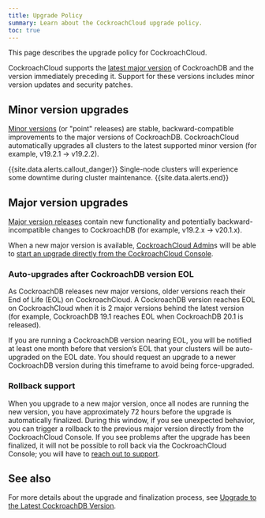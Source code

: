 ```yaml
---
title: Upgrade Policy
summary: Learn about the CockroachCloud upgrade policy.
toc: true
---
```


This page describes the upgrade policy for CockroachCloud.

CockroachCloud supports the [latest major version](https://www.cockroachlabs.com/docs/) of CockroachDB and the version immediately preceding it. Support for these versions includes minor version updates and security patches.

## Minor version upgrades
[Minor versions](https://www.cockroachlabs.com/docs/releases/) (or "point" releases) are stable, backward-compatible improvements to the major versions of CockroachDB. CockroachCloud automatically upgrades all clusters to the latest supported minor version (for example, v19.2.1 → v19.2.2).

{{site.data.alerts.callout_danger}}
Single-node clusters will experience some downtime during cluster maintenance.
{{site.data.alerts.end}}

## Major version upgrades

[Major version releases](https://www.cockroachlabs.com/docs/releases/) contain new functionality and potentially backward-incompatible changes to CockroachDB (for example, v19.2.x → v20.1.x).

When a new major version is available, [CockroachCloud Admin](cockroachcloud-console-access-management.html#console-admin)s will be able to [start an upgrade directly from the CockroachCloud Console](cockroachcloud-upgrade-to-v20.1.html).

### Auto-upgrades after CockroachDB version EOL

As CockroachDB releases new major versions, older versions reach their End of Life (EOL) on CockroachCloud. A CockroachDB version reaches EOL on CockroachCloud when it is 2 major versions behind the latest version (for example, CockroachDB 19.1 reaches EOL when CockroachDB 20.1 is released).

If you are running a CockroachDB version nearing EOL, you will be notified at least one month before that version’s EOL that your clusters will be auto-upgraded on the EOL date. You should request an upgrade to a newer CockroachDB version during this timeframe to avoid being force-upgraded.

### Rollback support

When you upgrade to a new major version, once all nodes are running the new version, you have approximately 72 hours before the upgrade is automatically finalized. During this window, if you see unexpected behavior, you can trigger a rollback to the previous major version directly from the CockroachCloud Console. If you see problems after the upgrade has been finalized, it will not be possible to roll back via the CockroachCloud Console; you will have to [reach out to support](https://support.cockroachlabs.com/hc/en-us/requests/new).

## See also

For more details about the upgrade and finalization process, see [Upgrade to the Latest CockroachDB Version](cockroachcloud-upgrade-to-v20.1.html).
